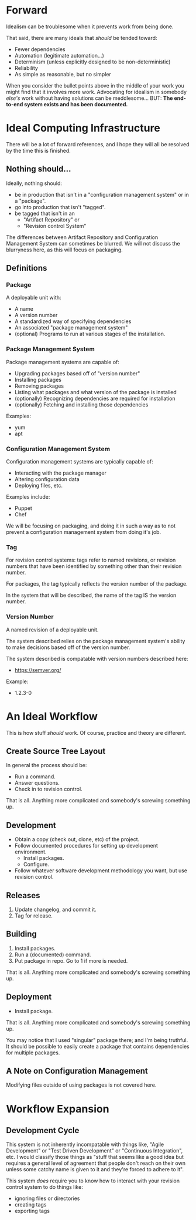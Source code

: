 # Forward

Idealism can be troublesome when it prevents work from being done.

That said, there are many ideals that _should_ be tended toward:

* Fewer dependencies
* Automation (legitimate automation...)
* Determinism (unless explicitly designed to be non-deterministic)
* Reliability
* As simple as reasonable, but no simpler

When you consider the bullet points above in the middle of your work you might find that it involves more work.  Advocating for idealism in somebody _else's_ work without having solutions can be  meddlesome... BUT:  __The end-to-end system exists and has been documented.__

# Ideal Computing Infrastructure

There will be a lot of forward references, and I hope they will all be resolved by the time this is finished.

## Nothing should...

Ideally, nothing should:

* be in production that isn't in a "configuration management system" or in a "package".
* go into production that isn't "tagged".
* be tagged that isn't in an
	* "Artifact Repository" or
	* "Revision control System"

The differences between Artifact Repository and Configuration Management System can sometimes be blurred.  We will not discuss the blurryness here, as this will focus on packaging.

## Definitions

### Package

A deployable unit with:

* A name
* A version number
* A standardized way of specifying dependencies
* An associated "package management system"
* (optional) Programs to run at various stages of the installation.

### Package Management System

Package management systems are capable of:

* Upgrading packages based off of "version number"
* Installing packages
* Removing packages
* Listing what packages and what version of the package is installed
* (optionally) Recognizing dependencies are required for installation
* (optionally) Fetching and installing those dependencies

Examples:

* yum
* apt


### Configuration Management System

Configuration management systems are typically capable of:

* Interacting with the package manager
* Altering configuration data
* Deploying files, etc.

Examples include:

* Puppet
* Chef

We will be focusing on packaging, and doing it in such a way as to not prevent a configuration management system from doing it's job.

### Tag

For revision control systems: tags refer to named revisions, or revision numbers that have been identified by something other than their revision number.

For packages, the tag typically reflects the version number of the package.


In the system that will be described, the name of the tag IS the version number.

### Version Number

A named revision of a deployable unit.

The system described relies on the package management system's ability to make decisions based off of the version number.

The system described is compatable with version numbers described here:

* https://semver.org/

Example:

* 1.2.3-0

# An Ideal Workflow

This is how stuff _should_ work.  Of course, practice and theory are different.

## Create Source Tree Layout

In general the process should be:

* Run a command.
* Answer questions.
* Check in to revision control.

That is all.  Anything more complicated and somebody's screwing something up.

## Development

* Obtain a copy (check out, clone, etc) of the project.
* Follow documented procedures for setting up development environment.
	* Install packages.
	* Configure.
* Follow whatever software development methodology you want, but use revision control.

## Releases

1.  Update changelog, and commit it.
1.  Tag for release.

## Building

1.  Install packages.
1.  Run a (documented) command.
1.  Put package in repo.  Go to 1 if more is needed.

That is all.  Anything more complicated and somebody's screwing something up.

## Deployment

* Install package.

That is all.  Anything more complicated and somebody's screwing something up.

You may notice that I used "singular" package there; and I'm being truthful.  It should be possible to easily create a package that contains dependencies for multiple packages.

## A Note on Configuration Management

Modifying files outside of using packages is not covered here.

# Workflow Expansion

## Development Cycle

This system is not inherently incompatable with things like, "Agile Development" or "Test Driven Development" or "Continuous Integration", etc.  I would classify those things as "stuff that seems like a good idea but requires a general level of agreement that people don't reach on their own unless some catchy name is given to it and they're forced to adhere to it".

This system _does_ require you to know how to interact with your revision control system to do things like:

* ignoring files or directories
* creating tags
* exporting tags

